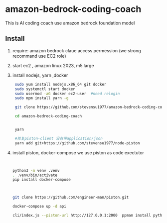 # amazon-bedrock-coding-coach
This is AI coding coach use  amazon bedrock foundation model 


## Install 

1. require: amazon bedrock claue access permession (we strong recommand use EC2 role)

2. start ec2 , amazon linux 2023, m5.large

3. install nodejs, yarn ,docker 

   ```bash
    sudo yum install nodejs.x86_64 git docker
    sudo systemctl start docker
    sudo usermod -aG docker ec2-user  #need relogin 
    sudo npm install yarn -g

    git clone https://github.com/stevensu1977/amazon-bedrock-coding-coach.git

    cd amazon-bedrock-coding-coach


    yarn

    #修复piston-client 没有带application/json
    yarn add git+https://github.com/stevensu1977/node-piston

   ```
4. install piston, docker-compose 
   we use piston as code exectutor

   ```bash
   

   python3 -m venv .venv
   . .venv/bin/activate
   pip install docker-compose

   

   git clone https://github.com/engineer-man/piston.git

   docker-compose up -d api

   cli/index.js --piston-url http://127.0.0.1:2000  ppman install python=3.10.0

   ```